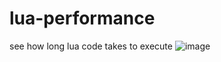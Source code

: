 # lua-performance

see how long lua code takes to execute
![image](https://user-images.githubusercontent.com/44528100/158556201-414c75d7-5e19-42b4-b0bb-4afa48f105a8.png)

